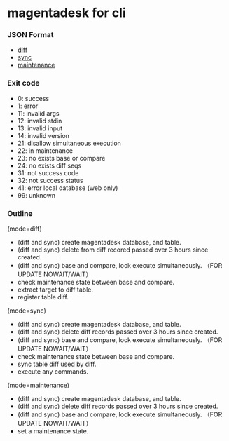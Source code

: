 # magentadesk for cli

### JSON Format

* [diff](../doc/json_diff.md)
* [sync](../doc/json_sync.md)
* [maintenance](../doc/json_maintenance.md)

### Exit code

* 0:  success
* 1:  error
* 11: invalid args
* 12: invalid stdin
* 13: invalid input
* 14: invalid version
* 21: disallow simultaneous execution
* 22: in maintenance
* 23: no exists base or compare
* 24: no exists diff seqs
* 31: not success code
* 32: not success status
* 41: error local database (web only)
* 99: unknown

### Outline

(mode=diff)

* (diff and sync) create magentadesk database, and table.
* (diff and sync) delete from diff recored passed over 3 hours since created.
* (diff and sync) base and compare, lock execute simultaneously. （FOR UPDATE NOWAIT/WAIT）
* check maintenance state between base and compare.
* extract target to diff table.
* register table diff.

(mode=sync)

* (diff and sync) create magentadesk database, and table.
* (diff and sync) delete diff records passed over 3 hours since created.
* (diff and sync) base and compare, lock execute simultaneously. （FOR UPDATE NOWAIT/WAIT）
* check maintenance state between base and compare.
* sync table diff used by diff.
* execute any commands.

(mode=maintenance)

* (diff and sync) create magentadesk database, and table.
* (diff and sync) delete diff records passed over 3 hours since created.
* (diff and sync) base and compare, lock execute simultaneously. （FOR UPDATE NOWAIT/WAIT）
* set a maintenance state.
